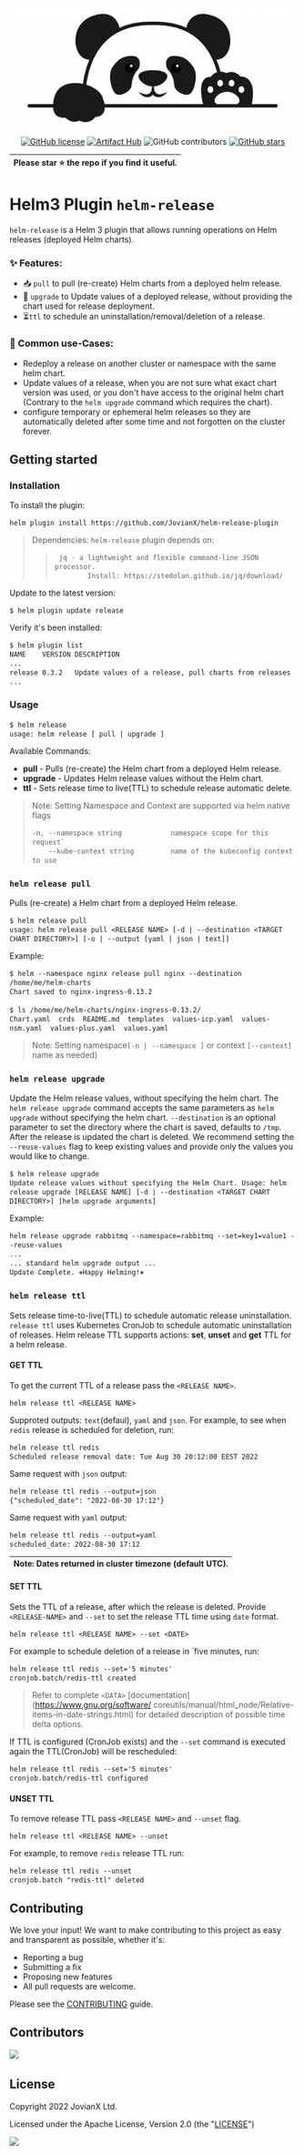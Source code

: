 
<div align="center">
 <img src="/panda.jpg">


[![GitHub license](https://img.shields.io/github/license/JovianX/helm-release-plugin)](https://github.com/JovianX/helm-release-plugin)
[![Artifact Hub](https://img.shields.io/endpoint?url=https://artifacthub.io/badge/repository/helm-release)](https://artifacthub.io/packages/helm-plugin/helm-release/release)
![GitHub contributors](https://img.shields.io/github/contributors/JovianX/helm-release-plugin)
[![GitHub stars](https://img.shields.io/github/stars/JovianX/helm-release-plugin)](https://github.com/JovianX/helm-release-plugin/stargazers)  

| **Please star ⭐ the repo if you find it useful.** |
| --- |

 </div>
 
# Helm3 Plugin `helm-release`

`helm-release` is a Helm 3 plugin that allows running operations on Helm releases (deployed Helm charts).

### ✨ Features:

 * 📥 `pull` to pull (re-create) Helm charts from a deployed helm release.
 * 📄 `upgrade` to Update values of a deployed release, without providing the chart used for release deployment.
 * ⏳`ttl` to schedule an uninstallation/removal/deletion of a release.

### 🫶 Common use-Cases:
 * Redeploy a release on another cluster or namespace with the same helm chart.
 * Update values of a release, when you are not sure what exact chart version was used, or you don't have access to the original helm chart (Contrary to the `helm upgrade` command which requires the chart).
 * configure temporary or ephemeral helm releases so they are automatically deleted after some time and not forgotten on the cluster forever. 

## Getting started
### Installation
To install the plugin:
```shell
helm plugin install https://github.com/JovianX/helm-release-plugin
```

>
> Dependencies: `helm-release` plugin depends on:
>>      jq - a lightweight and flexible command-line JSON processor.
>>             Install: https://stedolan.github.io/jq/download/
>

Update to the latest version:
```shell
$ helm plugin update release
```
Verify it's been installed:
```shell
$ helm plugin list
NAME    VERSION DESCRIPTION
...
release 0.3.2   Update values of a release, pull charts from releases
...
```


### Usage

```
$ helm release
usage: helm release [ pull | upgrade ]
```
Available Commands:
* __pull__ - Pulls (re-create) the Helm chart from a deployed Helm release.
* __upgrade__ - Updates Helm release values without the Helm chart.
* __ttl__ - Sets release time to live(TTL) to schedule release automatic delete.

>
> Note: Setting Namespace and Context are supported via helm native flags
> ```
> -n, --namespace string            namespace scope for this request`
>     --kube-context string         name of the kubeconfig context to use
>  ```
>



### `helm release pull`

Pulls (re-create) a Helm chart from a deployed Helm release.

```
$ helm release pull
usage: helm release pull <RELEASE NAME> [-d | --destination <TARGET CHART DIRECTORY>] [-o | --output [yaml | json | text]]
```

Example:
```
$ helm --namespace nginx release pull nginx --destination /home/me/helm-charts
Chart saved to nginx-ingress-0.13.2

$ ls /home/me/helm-charts/nginx-ingress-0.13.2/
Chart.yaml  crds  README.md  templates  values-icp.yaml  values-nsm.yaml  values-plus.yaml  values.yaml
```
>
>Note: Setting namespace`[-n | --namespace ]` or context `[--context]` name as needed) 
>
### `helm release upgrade`

Update the Helm release values, without specifying the helm chart. The `helm release upgrade` command accepts the same parameters as `helm upgrade` without specifying the helm chart. `--destination` is an optional parameter to set the directory where the chart is saved, defaults to `/tmp`. After the release is updated the chart is deleted. We recommend setting the `--reuse-values` flag to keep existing values and provide only the values you would like to change.
```
$ helm release upgrade
Update release values without specifying the Helm Chart. Usage: helm release upgrade [RELEASE NAME] [-d | --destination <TARGET CHART DIRECTORY>] [helm upgrade arguments]
```

Example:
```
helm release upgrade rabbitmq --namespace=rabbitmq --set=key1=value1 --reuse-values
...
... standard helm upgrade output ...
Update Complete. ⎈Happy Helming!⎈
```


### `helm release ttl`
Sets release time-to-live(TTL) to schedule automatic release uninstallation. `release ttl` uses Kubernetes CronJob to schedule automatic uninstallation of releases. Helm release TTL supports actions: **set**, **unset** and **get** TTL for a helm release.

#### GET TTL
To get the current TTL of a release pass the `<RELEASE NAME>`. 
```
helm release ttl <RELEASE NAME>
```

Supproted outputs: `text`(defaul), `yaml` and `json`. 
For example, to see when `redis` release is scheduled for deletion, run:
```
helm release ttl redis
Scheduled release removal date: Tue Aug 30 20:12:00 EEST 2022
```
Same request with `json` output:
```
helm release ttl redis --output=json
{"scheduled_date": "2022-08-30 17:12"}
```
Same request with `yaml` output:
```
helm release ttl redis --output=yaml
scheduled_date: 2022-08-30 17:12
```

| Note: Dates returned in cluster timezone (default UTC). |
| --- |


#### SET TTL

Sets the TTL of a release, after which the release is deleted. Provide `<RELEASE-NAME>` and  `--set` to set the release TTL time using `date` format.
```
helm release ttl <RELEASE NAME> --set <DATE>
```

 For example to schedule deletion of a release in `five minutes, run:
```
helm release ttl redis --set='5 minutes'
cronjob.batch/redis-ttl created
```
> Refer to complete `<DATA>` [documentation](https://www.gnu.org/software/ coreutils/manual/html_node/Relative-items-in-date-strings.html) for
> detailed description of possible time delta options.

If TTL is configured (CronJob exists) and the `--set` command is executed again the TTL(CronJob) will be rescheduled:
```
helm release ttl redis --set='5 minutes'
cronjob.batch/redis-ttl configured
```

#### UNSET TTL
To remove release TTL pass `<RELEASE NAME>` and `--unset` flag. 
```
helm release ttl <RELEASE NAME> --unset
```


For example, to remove `redis` release TTL run:
```
helm release ttl redis --unset
cronjob.batch "redis-ttl" deleted
```



## Contributing
We love your input! We want to make contributing to this project as easy and transparent as possible, whether it's:
- Reporting a bug
- Submitting a fix
- Proposing new features
- All pull requests are welcome.

Please see the [CONTRIBUTING](CONTRIBUTING.md) guide.


## Contributors
<a href = "https://github.com/JovianX/helm-release-plugin/graphs/contributors">
  <img src = "https://contrib.rocks/image?repo=JovianX/helm-release-plugin"/>
</a>

## License
 Copyright 2022 JovianX Ltd.

 Licensed under the Apache License, Version 2.0 (the "[LICENSE](https://github.com/JovianX/helm-release-plugin/blob/main/LICENSE)")

<a href="https://jovianx.com">
    <img src=https://jovianx.com/wp-content/uploads/2021/05/Logo2-2.png  height="50">
</a>

